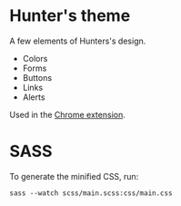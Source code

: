 # Hunter's theme

A few elements of Hunters's design.

* Colors
* Forms
* Buttons
* Links
* Alerts

Used in the [Chrome extension](https://hunter.io/chrome).

# SASS

To generate the minified CSS, run:

`sass --watch scss/main.scss:css/main.css`
